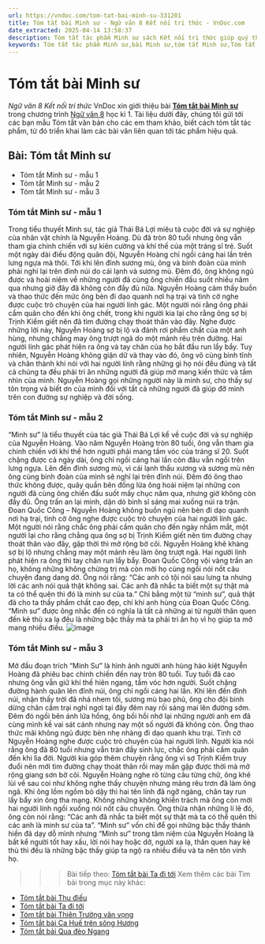 ```yaml
---
url: https://vndoc.com/tom-tat-bai-minh-su-331201
title: Tóm tắt bài Minh sư - Ngữ văn 8 Kết nối tri thức - VnDoc.com
date_extracted: 2025-04-14 13:58:37
description: Tóm tắt tác phẩm Minh sư sách Kết nối tri thức giúp quý thầy cô giáo và các bạn học sinh có thêm tài liệu tham khảo.
keywords: Tóm tắt tác phẩm Minh sư,bài Minh sư,tóm tắt Minh sư,Tóm tắt văn bản Minh sư,tóm tắt bài Minh sư,học tốt ngữ văn lớp 8,ngữ văn 8,ngữ văn 8 kết nối tri thức,ngữ văn 8 tập 1
---
```


# Tóm tắt bài Minh sư
 _Ngữ văn 8 Kết nối tri thức_
VnDoc xin giới thiệu bài [**Tóm tắt bài Minh sư**](<https://vndoc.com/tom-tat-bai-minh-su-331201>) trong chương trình [Ngữ văn 8](<https://vndoc.com/ngu-van-lop8>) học kì 1. Tài liệu dưới đây, chúng tôi gửi tới các bạn mẫu Tóm tắt văn bản cho các em tham khảo, biết cách tóm tắt tác phẩm, từ đó triển khai làm các bài văn liên quan tới tác phẩm hiệu quả.
## Bài: Tóm tắt Minh sư
  * Tóm tắt Minh sư - mẫu 1
  * Tóm tắt Minh sư - mẫu 2
  * Tóm tắt Minh sư - mẫu 3

### **Tóm tắt Minh sư - mẫu 1**
Trong tiểu thuyết Minh sư, tác giả Thái Bá Lợi miêu tả cuộc đời và sự nghiệp của nhân vật chính là Nguyễn Hoàng. Dù đã tròn 80 tuổi nhưng ông vẫn tham gia chinh chiến với sự kiên cường và khí thế của một tráng sĩ trẻ. Suốt một ngày dài điều động quân đội, Nguyễn Hoàng chỉ ngồi cáng hai lần trên lưng ngựa mà thôi. Tới khi lên đỉnh sương mù, ông và binh đoàn của mình phải nghỉ lại trên đỉnh núi do cái lạnh và sương mù. Đêm đó, ông không ngủ được và hoài niệm về những người đã cùng ông chiến đấu suốt nhiều năm qua nhưng giờ đây đã không còn đầy đủ nữa. Nguyễn Hoàng cảm thấy buồn và thao thức đến mức ông bèn đi dạo quanh nơi hạ trại và tình cờ nghe được cuộc trò chuyện của hai người lính gác. Một người nói rằng ông phải cầm quân cho đến khi ông chết, trong khi người kia lại cho rằng ông sợ bị Trịnh Kiểm giết nên đã tìm đường chạy thoát thân vào đây. Nghe được những lời này, Nguyễn Hoàng sợ bị lộ và đánh rơi phẩm chất của một anh hùng, nhưng chẳng may ông trượt ngã do một mảnh rêu trên đường. Hai người lính gác phát hiện ra ông và tay chân của họ bắt đầu run lẩy bẩy. Tuy nhiên, Nguyễn Hoàng không giận dữ và thay vào đó, ông vô cùng bình tĩnh và chân thành khi nói với hai người lính rằng những gì họ nói đều đúng và tất cả chúng ta đều phải tri ân những người đã giúp mở mang kiến thức và tầm nhìn của mình. Nguyễn Hoàng gọi những người này là minh sư, cho thấy sự tôn trọng và biết ơn của mình đối với tất cả những người đã giúp đỡ mình trên con đường sự nghiệp và đời sống.
### **Tóm tắt Minh sư - mẫu 2**
“Minh sư” là tiểu thuyết của tác giả Thái Bá Lợi kể về cuộc đời và sự nghiệp của Nguyễn Hoàng. Vào năm Nguyễn Hoàng tròn 80 tuổi, ông vẫn tham gia chinh chiến với khí thế hơn người phải mang tầm vóc của tráng sĩ 20. Suốt chặng được cả ngày dài, ông chỉ ngồi cáng hai lần còn đâu vẫn ngồi trên lưng ngựa. Lên đến đỉnh sương mù, vì cái lạnh thấu xương và sương mù nên ông cùng binh đoàn của mình sẽ nghỉ lại trên đỉnh núi. Đêm đó ông thao thức không được, quây quần bên đống lửa ông hoài niệm lại những con người đã cùng ông chiến đấu suốt mấy chục năm qua, nhưng giờ không còn đầy đủ. Ông trấn an lại mình, dặn dò binh sĩ sáng mai xuống núi ra trận. Đoan Quốc Công – Nguyễn Hoàng không buồn ngủ nên bèn đi dạo quanh nơi hạ trại, tình cờ ông nghe được cuộc trò chuyện của hai người lính gác. Một người nói rằng chắc ông phải cầm quân cho đến ngày nhắm mắt, một người lại cho rằng chẳng qua ông sợ bị Trịnh Kiểm giết nên tìm đường chạy thoát thân vào đây, gặp thời thì mở rộng bờ cõi. Nguyễn Hoàng khẽ khàng sợ bị lộ nhưng chẳng may một mảnh rêu làm ông trượt ngã. Hai người lính phát hiện ra ông thì tay chân run lẩy bẩy. Đoan Quốc Công vội vàng trấn an họ, không những không chừng trị mà còn mời họ cùng ngồi nói nốt câu chuyện đang dang dở. Ông nói rằng: “Các anh có tội nói sau lưng ta nhưng lời các anh nói quả thật không sai. Các anh đã nhắc ta biết một sự thật mà ta có thể quên thì đó là minh sư của ta.” Chỉ bằng một từ “minh sư”, quả thật đã cho ta thấy phẩm chất cao đẹp, chí khí anh hùng của Đoan Quốc Công. “Minh sư” được ông nhắc đến có nghĩa là tất cả những ai từ người thân quen đến kẻ thù xa lạ đều là những bậc thầy mà ta phải tri ân họ vì họ giúp ta mở mang nhiều điều.
![image](https://i.vdoc.vn/data/image/2024/11/09/y-1689759479.png)
### **Tóm tắt Minh sư - mẫu 3**
Mở đầu đoạn trích “Minh Sư” là hình ảnh người anh hùng hào kiệt Nguyễn Hoàng đã phiêu bạc chinh chiến đến nay tròn 80 tuổi. Tuy tuổi đã cao nhưng ông vẫn giữ khí thế hiên ngang, tầm vóc hơn người. Suốt chặng đường hành quân lên đỉnh núi, ông chỉ ngồi cáng hai lần. Khi lên đến đỉnh núi, nhận thấy trời đã nhá nhem tối, sương mù bao phủ, ông cho đội binh dừng chân cắm trại nghỉ ngơi tại đây đêm nay rồi sáng mai lên đường sớm. Đêm đó ngồi bên ánh lửa hồng, ông bồi hồi nhớ lại những người anh em đã cùng mình kề vai sát cánh nhưng nay một số người đã không còn. Ông thao thức mãi không ngủ được bèn nhẹ nhàng đi dạo quanh khu trại. Tình cờ Nguyễn Hoàng nghe được cuộc trò chuyện của hai người lính. Người kia nói rằng ông đã 80 tuổi nhưng vẫn tràn đầy sinh lực, chắc ông phải cầm quân đến khi lìa đời. Người kia góp thêm chuyện rằng ông vì sợ Trịnh Kiểm truy đuổi nên mới tìm đường chạy thoát thân rồi may mắn gặp được thời mà mở rộng giang sơn bờ cõi. Nguyễn Hoàng nghe rõ từng câu từng chữ, ông khẽ lùi về sau coi như không nghe thấy chuyện nhưng mảng rêu trơn đã làm ông ngã. Khi ông lồm ngồm bò dậy thì hai tên lính đã ngỡ ngàng, chân tay run lẩy bẩy xin ông tha mạng. Không những không khiển trách mà ông còn mời hai người lính ngồi xuống nói nốt câu chuyện. Ông thừa nhận những lí lẽ đó, ông còn nói rằng: “Các anh đã nhắc ta biết một sự thật mà ta có thể quên thì các anh là minh sư của ta”. “Minh sư” vốn chỉ để gọi những bậc thầy thánh hiền đã dạy dỗ mình nhưng “Minh sư” trong tâm niệm của Nguyễn Hoàng là bất kể người tốt hay xấu, lời nói hay hoặc dở, người xa lạ, thân quen hay kẻ thù thì đều là những bậc thầy giúp ta ngộ ra nhiều điều và ta nên tôn vinh họ.
>>> Bài tiếp theo: [Tóm tắt bài Ta đi tới](<https://vndoc.com/tom-tat-bai-ta-di-toi-331199>)
Xem thêm các bài Tìm bài trong mục này khác:
  * [Tóm tắt bài Thu điếu](</tom-tat-bai-thu-dieu-331206>)
  * [Tóm tắt bài Ta đi tới](</tom-tat-bai-ta-di-toi-331199>)
  * [Tóm tắt bài Thiên Trường vãn vọng](</tom-tat-bai-thien-truong-van-vong-331210>)
  * [Tóm tắt bài Ca Huế trên sông Hương](</tom-tat-bai-ca-hue-tren-song-huong-331211>)
  * [Tóm tắt bài Qua đèo Ngang](</tom-tat-bai-qua-deo-ngang-331212>)

